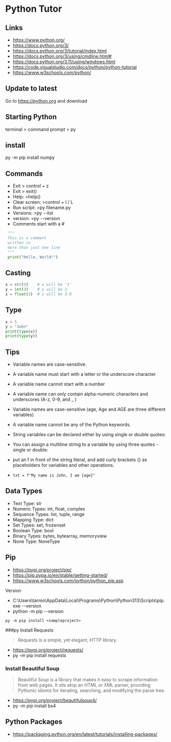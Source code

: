 # Python Tutor

## Links

* https://www.python.org/
* https://docs.python.org/3/
* https://docs.python.org/3/tutorial/index.html
* https://docs.python.org/3/using/cmdline.html#
* https://docs.python.org/3.11/using/windows.html
* https://code.visualstudio.com/docs/python/python-tutorial
* https://www.w3schools.com/python/


## Update to latest

Go to https://python.org and download


## Starting Python

terminal > command prompt > py


## install

py -m pip install numpy

## Commands

* Exit > control + z
* Exit > exit()
* Help:  >help()
* Clear screen: >control + l / L
* Run script: >py filename.py
* Versions: >py --list
* version: >py --version
* Comments start with a #

``` python
 """
 This is a comment
 written in
 more than just one line
 """
 print("Hello, World!")
```

## Casting

``` python
x = str(3)    # x will be '3'
y = int(3)    # y will be 3
z = float(3)  # z will be 3.0
```

## Type

``` python
x = 5
y = "John"
print(type(x))
print(type(y))
```

## Tips

* Variable names are case-sensitive.
* A variable name must start with a letter or the underscore character
* A variable name cannot start with a number
* A variable name can only contain alpha-numeric characters and underscores (A-z, 0-9, and _ )
* Variable names are case-sensitive (age, Age and AGE are three different variables)
* A variable name cannot be any of the Python keywords.

* String variables can be declared either by using single or double quotes:
* You can assign a multiline string to a variable by using three quotes - single or double:
* put an f in front of the string literal, and add curly brackets {} as placeholders for variables and other operations.
* `txt = f"My name is John, I am {age}"`


## Data Types


* Text Type: str
* Numeric Types: int, float, complex
* Sequence Types: list, tuple, range
* Mapping Type: dict
* Set Types: set, frozenset
* Boolean Type: bool
* Binary Types: bytes, bytearray, memoryview
* None Type: NoneType

## Pip

* https://pypi.org/project/pip/
* https://pip.pypa.io/en/stable/getting-started/
* https://www.w3schools.com/python/python_pip.asp

Version

* C:\Users\tarmo\AppData\Local\Programs\Python\Python313\Scripts\pip.exe --version
* python -m pip --version

```
py -m pip install <sampleproject>
```

###py Install Requests
>Requests is a simple, yet elegant, HTTP library.

* https://pypi.org/project/requests/
* py -m pip install requests

### Install Beautiful Soup

>Beautiful Soup is a library that makes it easy to scrape information from web pages. It sits atop an HTML or XML parser, providing Pythonic idioms for iterating, searching, and modifying the parse tree.

* https://pypi.org/project/beautifulsoup4/
* py -m pip install bs4


## Python Packages

* https://packaging.python.org/en/latest/tutorials/installing-packages/
